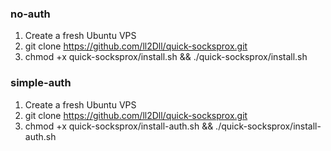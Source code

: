 ### no-auth

1. Create a fresh Ubuntu VPS
2. git clone https://github.com/ll2Dll/quick-socksprox.git
3. chmod +x quick-socksprox/install.sh && ./quick-socksprox/install.sh

### simple-auth

1. Create a fresh Ubuntu VPS
2. git clone https://github.com/ll2Dll/quick-socksprox.git
3. chmod +x quick-socksprox/install-auth.sh && ./quick-socksprox/install-auth.sh
